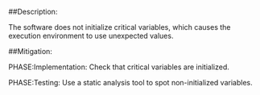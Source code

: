 ##Description:

The software does not initialize critical variables, which causes the execution environment to use unexpected values.



##Mitigation:


PHASE:Implementation:
Check that critical variables are initialized.

PHASE:Testing:
Use a static analysis tool to spot non-initialized variables.

